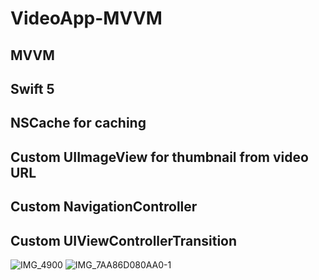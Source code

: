# VideoApp-MVVM
 ## MVVM ##
 ## Swift 5 ##
 ## NSCache for caching ##
 ## Custom UIImageView for thumbnail from video URL ##
 ## Custom NavigationController ##
 ## Custom UIViewControllerTransition ##



![IMG_4900](https://user-images.githubusercontent.com/17078856/119504774-eda33f00-bd89-11eb-96d1-f521a99d68dc.PNG)
![IMG_7AA86D080AA0-1](https://user-images.githubusercontent.com/17078856/119504799-f3992000-bd89-11eb-9d9b-a2a1648703bd.jpeg)
